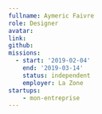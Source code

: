 ```yaml
---
fullname: Aymeric Faivre
role: Designer
avatar:
link:
github:
missions:
  - start: '2019-02-04'
    end: '2019-03-14'
    status: independent
    employer: La Zone
startups:
    - mon-entreprise
---
```

